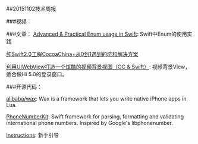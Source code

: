 ##20151102技术周报

###视频：


###文章：
[Advanced & Practical Enum usage in Swift](http://appventure.me/2015/10/17/advanced-practical-enum-examples/): Swift中Enum的使用实践

[纯Swift2.0工程CocoaChina+从0到1遇到的坑和解决方案](http://zixun.github.io/blog/2015/10/25/chun-swift2-dot-0gong-cheng-cocoachina-plus-cong-0dao-1yu-dao-de-keng-he-jie-jue-fang-an/)

[利用UIWebView打造一个炫酷的视频背景视图（OC & Swift）](http://www.cocoachina.com/ios/20151023/13860.html): 视频背景View， 适合做Hi 5.0的登录窗口。

###开源代码：

[alibaba/wax](https://github.com/alibaba/wax): Wax is a framework that lets you write native iPhone apps in Lua.

[PhoneNumberKit](https://github.com/marmelroy/PhoneNumberKit): Swift framework for parsing, formatting and validating international phone numbers. Inspired by Google's libphonenumber.

[Instructions](https://github.com/ephread/Instructions): 新手引导
